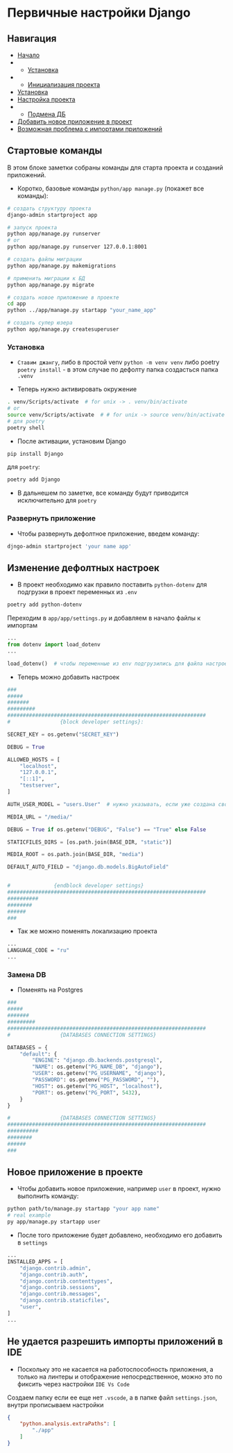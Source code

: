 # Первичные настройки Django

## Навигация

- [Начало](#стартовые-команды)
- - [Установка](#установка)
- - [Инициализация проекта](#развернуть-приложение)
- [Установка](#установка)
- [Настройка проекта](#изменение-дефолтных-настроек)
- - [Подмена ДБ](#замена-db)
- [Добавить новое приложение в проект](#новое-приложение-в-проекте)
- [Возможная проблема с импортами приложений](#не-удается-разрешить-импорты-приложений-в-ide)

## Стартовые команды

В этом блоке заметки собраны команды для старта проекта и созданий приложений.

- Коротко, базовые команды `python/app manage.py` (покажет все команды):

```bash
# создать структуру проекта
django-admin startproject app

# запуск проекта
python app/manage.py runserver
# or
python app/manage.py runserver 127.0.0.1:8001

# создать файлы миграции
python app/manage.py makemigrations

# применить миграции к БД
python app/manage.py migrate

# создать новое приложение в проекте
cd app
python ../app/manage.py startapp "your_name_app"

# создать супер юзера
python app/manage.py createsuperuser
```

### Установка

- `Ставим джангу`, либо в простой venv ```python -m venv venv``` либо poetry ```poetry install``` - в этом случае по дефолту папка создасться папка `.venv`

- Теперь нужно активировать окружение

```bash
. venv/Scripts/activate  # for unix -> . venv/bin/activate
# or
source venv/Scripts/activate  # # for unix -> source venv/bin/activate
# для poetry
poetry shell
```

- После активации, установим Django

```bash
pip install Django
```

для `poetry`:

```bash
poetry add Django
```

- В дальнешем по заметке, все команду будут приводится исключительно для `poetry`

### Развернуть приложение

- Чтобы развернуть дефолтное приложение, введем команду:

```bash
djngo-admin startproject 'your name app'
```

## Изменение дефолтных настроек

- В проект необходимо как правило поставить `python-dotenv` для подгрузки в проект переменных из `.env`

```bash
poetry add python-dotenv
```

Переходим в `app/app/settings.py` и добавляем в начало файлы к импортам

```python
...
from dotenv import load_dotenv
...

load_dotenv()  # чтобы переменные из env подгрузились для файла настроек
```

- Теперь можно добавить настроек

```python
###
#####
#######
#########
################################################################
#                {block developer settings}:

SECRET_KEY = os.getenv("SECRET_KEY")

DEBUG = True

ALLOWED_HOSTS = [
    "localhost",
    "127.0.0.1",
    "[::1]",
    "testserver",
]

AUTH_USER_MODEL = "users.User"  # нужно указывать, если уже создана своя модель User, иначе нужно удалить или закомментировать до появления модели.

MEDIA_URL = "/media/"

DEBUG = True if os.getenv("DEBUG", "False") == "True" else False

STATICFILES_DIRS = [os.path.join(BASE_DIR, "static")]

MEDIA_ROOT = os.path.join(BASE_DIR, "media")

DEFAULT_AUTO_FIELD = "django.db.models.BigAutoField"


#              {endblock developer settings}
################################################################
##########
########
######
###
```

- Так же можно поменять локализацию проекта

```bash
...
LANGUAGE_CODE = "ru"
...
```

### Замена DB

- Поменять на Postgres

```python
###
#####
#######
#########
################################################################
#                {DATABASES CONNECTION SETTINGS}

DATABASES = {
    "default": {
        "ENGINE": "django.db.backends.postgresql",
        "NAME": os.getenv("PG_NAME_DB", "django"),
        "USER": os.getenv("PG_USERNAME", "django"),
        "PASSWORD": os.getenv("PG_PASSWORD", ""),
        "HOST": os.getenv("PG_HOST", "localhost"),
        "PORT": os.getenv("PG_PORT", 5432),
    }
}

#                {DATABASES CONNECTION SETTINGS}
################################################################
##########
########
######
###
```

## Новое приложение в проекте

- Чтобы добавить новое приложение, например `user` в проект, нужно выполнить команду:

```bash
python path/to/manage.py startapp "your app name"
# real example
py app/manage.py startapp user
```

- После того приложение будет добавлено, необходимо его добавить в `settings`

```python
...
INSTALLED_APPS = [
    "django.contrib.admin",
    "django.contrib.auth",
    "django.contrib.contenttypes",
    "django.contrib.sessions",
    "django.contrib.messages",
    "django.contrib.staticfiles",
    "user",
]
...
```

## Не удается разрешить импорты приложений в IDE

- Поскольку это не касается на работоспособность приложения, а только на линтеры и отображение непосредственное, можно это по фиксить через настройки `IDE Vs Code`

Создаем папку если ее еще нет `.vscode`, а в папке файл `settings.json`, внутри прописываем настройки

```json
{
    "python.analysis.extraPaths": [
        "./app"
    ]
}
```
